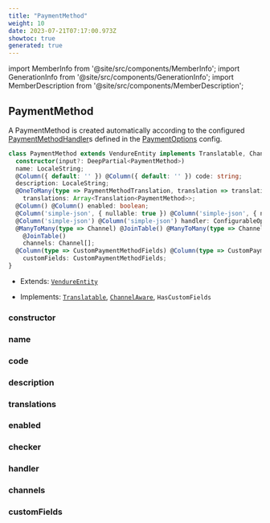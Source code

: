 ```yaml
---
title: "PaymentMethod"
weight: 10
date: 2023-07-21T07:17:00.973Z
showtoc: true
generated: true
---
```

<!-- This file was generated from the Vendure source. Do not modify. Instead, re-run the "docs:build" script -->
import MemberInfo from '@site/src/components/MemberInfo';
import GenerationInfo from '@site/src/components/GenerationInfo';
import MemberDescription from '@site/src/components/MemberDescription';


## PaymentMethod

<GenerationInfo sourceFile="packages/core/src/entity/payment-method/payment-method.entity.ts" sourceLine="21" packageName="@vendure/core" />

A PaymentMethod is created automatically according to the configured <a href='/docs/reference/typescript-api/payment/payment-method-handler#paymentmethodhandler'>PaymentMethodHandler</a>s defined
in the <a href='/docs/reference/typescript-api/payment/payment-options#paymentoptions'>PaymentOptions</a> config.

```ts title="Signature"
class PaymentMethod extends VendureEntity implements Translatable, ChannelAware, HasCustomFields {
  constructor(input?: DeepPartial<PaymentMethod>)
  name: LocaleString;
  @Column({ default: '' }) @Column({ default: '' }) code: string;
  description: LocaleString;
  @OneToMany(type => PaymentMethodTranslation, translation => translation.base, { eager: true }) @OneToMany(type => PaymentMethodTranslation, translation => translation.base, { eager: true })
    translations: Array<Translation<PaymentMethod>>;
  @Column() @Column() enabled: boolean;
  @Column('simple-json', { nullable: true }) @Column('simple-json', { nullable: true }) checker: ConfigurableOperation | null;
  @Column('simple-json') @Column('simple-json') handler: ConfigurableOperation;
  @ManyToMany(type => Channel) @JoinTable() @ManyToMany(type => Channel)
    @JoinTable()
    channels: Channel[];
  @Column(type => CustomPaymentMethodFields) @Column(type => CustomPaymentMethodFields)
    customFields: CustomPaymentMethodFields;
}
```
* Extends: <code><a href='/docs/reference/typescript-api/entities/vendure-entity#vendureentity'>VendureEntity</a></code>


* Implements: <code><a href='/docs/reference/typescript-api/entities/interfaces#translatable'>Translatable</a></code>, <code><a href='/docs/reference/typescript-api/entities/interfaces#channelaware'>ChannelAware</a></code>, <code>HasCustomFields</code>



<div className="members-wrapper">

### constructor

<MemberInfo kind="method" type="(input?: DeepPartial&#60;<a href='/docs/reference/typescript-api/entities/payment-method#paymentmethod'>PaymentMethod</a>&#62;) => PaymentMethod"   />


### name

<MemberInfo kind="property" type="LocaleString"   />


### code

<MemberInfo kind="property" type="string"   />


### description

<MemberInfo kind="property" type="LocaleString"   />


### translations

<MemberInfo kind="property" type="Array&#60;Translation&#60;<a href='/docs/reference/typescript-api/entities/payment-method#paymentmethod'>PaymentMethod</a>&#62;&#62;"   />


### enabled

<MemberInfo kind="property" type="boolean"   />


### checker

<MemberInfo kind="property" type="ConfigurableOperation | null"   />


### handler

<MemberInfo kind="property" type="ConfigurableOperation"   />


### channels

<MemberInfo kind="property" type="<a href='/docs/reference/typescript-api/entities/channel#channel'>Channel</a>[]"   />


### customFields

<MemberInfo kind="property" type="CustomPaymentMethodFields"   />




</div>

